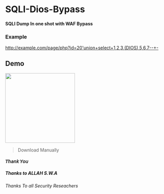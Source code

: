# SQLI-Dios-Bypass
#### SQLI Dump In one shot with WAF Bypass

### Example
http://example.com/page/php?id=20'union+select+1,2,3,(DIOS),5,6,7--+-

## Demo

<img src="https://raw.githubusercontent.com/StarFord-NG/SQLI-Dios-Bypass/main/Screenshot_20211218-104626.png" width="220" high="420" />



> Download Manually

#### 𝘛𝘩𝘢𝘯𝘬 𝘠𝘰𝘶

##### Thanks to ALLAH S.W.A

###### Thanks To all Security Reseachers
